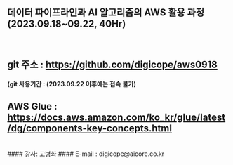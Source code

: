 ##  데이터 파이프라인과 AI 알고리즘의 AWS 활용 과정 (2023.09.18~09.22, 40Hr)
<br>

## git 주소 :    https://github.com/digicope/aws0918
#### (git 사용기간 : (2023.09.22 이후에는 접속 불가)

## AWS Glue : https://docs.aws.amazon.com/ko_kr/glue/latest/dg/components-key-concepts.html

<br>
#### 강사: 고병화
#### E-mail : digicope@aicore.co.kr

<br>
<br>
<br>

